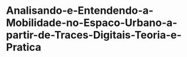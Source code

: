 # Analisando-e-Entendendo-a-Mobilidade-no-Espaco-Urbano-a-partir-de-Traces-Digitais-Teoria-e-Pratica